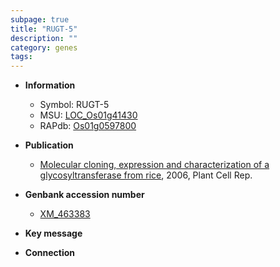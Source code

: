 ```yaml
---
subpage: true
title: "RUGT-5"
description: ""
category: genes
tags: 
---
```


* **Information**  
    + Symbol: RUGT-5  
    + MSU: [LOC_Os01g41430](http://rice.plantbiology.msu.edu/cgi-bin/ORF_infopage.cgi?orf=LOC_Os01g41430)  
    + RAPdb: [Os01g0597800](http://rapdb.dna.affrc.go.jp/viewer/gbrowse_details/irgsp1?name=Os01g0597800)  

* **Publication**  
    + [Molecular cloning, expression and characterization of a glycosyltransferase from rice](http://www.ncbi.nlm.nih.gov/pubmed?term=Molecular+cloning,+expression+and+characterization+of+a+glycosyltransferase+from+rice%5BTitle%5D), 2006, Plant Cell Rep.

* **Genbank accession number**  
    + [XM_463383](http://www.ncbi.nlm.nih.gov/nuccore/XM_463383)

* **Key message**  

* **Connection**  



